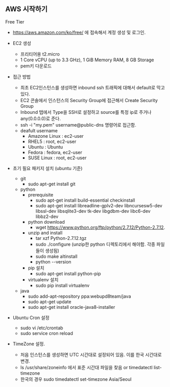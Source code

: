 ## AWS 시작하기

Free Tier

- https://aws.amazon.com/ko/free/ 에 접속해서 계정 생성 및 로그인.
- EC2 생성
  - 프리티어용 t2.micro
  - 1 Core vCPU (up to 3.3 GHz), 1 GiB Memory RAM, 8 GB Storage
  - pem키 다운로드

- 접근 방법
  - 최초 EC2인스턴스를 생성하면 inbound ssh 트래픽에 대해서 default로 막고 있다.
  - EC2 콘솔에서 인스턴스의 Security Group에 접근해서 Create Security Group
  - Inbound 탭에서 Type을 SSH로 설정하고 source를 특정 ip로 주거나 any(0.0.0.0)로 준다.
  - ssh -i "my.pem" username@public-dns 명령어로 접근함.
  - deafult username
    - Amazone Linux : ec2-user
    - RHEL5 : root, ec2-user
    - Ubuntu : Ubuntu
    - Fedora : fedora, ec2-user
    - SUSE Linux : root, ec2-user



- 초기 필요 패키지 설치 (ubuntu 기준)
  - git
    - sudo apt-get install git
  - python
    - prerequisite
      - sudo apt-get install build-essential checkinstall
      - sudo apt-get install libreadline-gplv2-dev libncursesw5-dev libssl-dev libsqlite3-dev tk-dev libgdbm-dev libc6-dev libbz2-dev
    - python download
      - wget https://www.python.org/ftp/python/2.7.12/Python-2.7.12.
    - unzip and install
      - tar xzf Python-2.7.12.tgz
      - sudo ./configure (unzip한 python 디렉토리에서 해야함. 각종 파일들이 생성됨)
      - sudo make altinstall
      - python --version
    - pip 설치
      - sudo apt-get install python-pip
    - virtualenv 설치
      - sudo pip install virtualenv
  - java
    - sudo add-apt-repository ppa:webupd8team/java
    - sudo apt-get update
    - sudo apt-get install oracle-java8-installer

- Ubuntu Cron 설정
  - sudo vi /etc/crontab
  - sudo service cron reload

- TimeZone 설정.
  - 처음 인스턴스를 생성하면 UTC 시간대로 설정되어 있음. 이를 한국 시간대로 변경.
  - ls /usr/share/zoneinfo 에서 표준 시간대 파일을 찾음 or timedatectl list-timezone
  - 한국의 경우 sudo timedatectl set-timezone Asia/Seoul   
